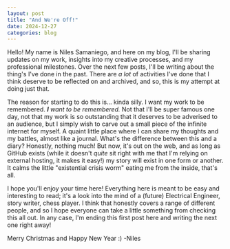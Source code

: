 ```yaml
---
layout: post
title: "And We're Off!"
date: 2024-12-27
categories: blog
---
```

  Hello! My name is Niles Samaniego, and here on my blog, I'll be sharing updates on my work, insights into my creative processes, and my professional milestones. Over the next few posts, I'll be writing about the thing's I've done in the past. There are *a lot* of activities I've done that I think deserve to be reflected on and archived, and so, this is my attempt at doing just that. 
  
  The reason for starting to do this is... kinda silly. I want my work to be remembered. ***I** want to be remembered.* Not that I'll be super famous one day, not that my work is so outstanding that it deserves to be adverised to an audience, but I simply wish to carve out a small piece of the infinite internet for myself. A quaint little place where I can share my thoughts and my battles, almost like a journal. What's the difference between this and a diary? Honestly, nothing much! But now, it's out on the web, and as long as GitHub exists (while it doesn't *quite* sit right with me that I'm relying on external hosting, it makes it easy!) my story will exist in one form or another. It calms the little "existential crisis worm" eating me from the inside, that's all. 
  
  I hope you'll enjoy your time here! Everything here is meant to be easy and interesting to read; it's a look into the mind of a (future) Electrical Engineer, story writer, chess player. I think that honestly covers a range of different people, and so I hope everyone can take a little something from checking this all out. In any case, I'm ending this first post here and writing the next one right away!

  Merry Christmas and Happy New Year :)
  -Niles

